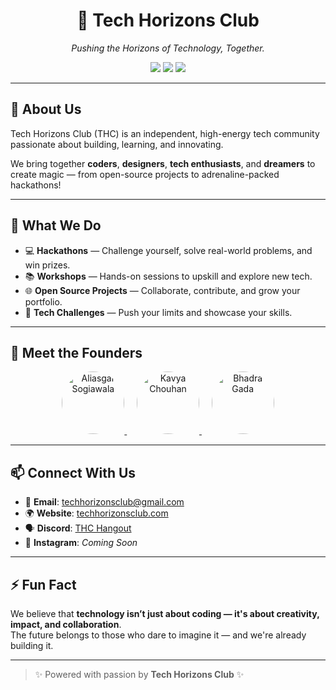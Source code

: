 <h1 align="center">🚀 Tech Horizons Club</h1>

<p align="center">
  <i>Pushing the Horizons of Technology, Together.</i>
</p>

<p align="center">
  <img src="https://img.shields.io/badge/Events-Hackathons-blueviolet?style=for-the-badge" />
  <img src="https://img.shields.io/badge/Projects-Open%20Source-ff69b4?style=for-the-badge" />
  <img src="https://img.shields.io/badge/Workshops-Tech%20Learning-orange?style=for-the-badge" />
</p>

---

## 🌟 About Us
Tech Horizons Club (THC) is an independent, high-energy tech community passionate about building, learning, and innovating.

We bring together **coders**, **designers**, **tech enthusiasts**, and **dreamers** to create magic — from open-source projects to adrenaline-packed hackathons!

---

## 🚀 What We Do
- 💻 **Hackathons** — Challenge yourself, solve real-world problems, and win prizes.
- 📚 **Workshops** — Hands-on sessions to upskill and explore new tech.
- 🌐 **Open Source Projects** — Collaborate, contribute, and grow your portfolio.
- 🎯 **Tech Challenges** — Push your limits and showcase your skills.

---

## 👑 Meet the Founders

<p align="center">
  <a href="https://github.com/aliasgarsogiawala">
    <img src="https://github.com/aliasgarsogiawala.png" width="100" style="border-radius:50%;" alt="Aliasgar Sogiawala"/>
  </a>
  &nbsp;&nbsp;&nbsp;
  <a href="https://github.com/kavyachouhan">
    <img src="https://github.com/kavyachouhan.png" width="100" style="border-radius:50%;" alt="Kavya Chouhan"/>
  </a>
  &nbsp;&nbsp;&nbsp;
  <a href="https://github.com/bhadraagada">
    <img src="https://github.com/bhadraagada.png" width="100" style="border-radius:50%;" alt="Bhadra Gada"/>
  </a>
</p>

---

## 📫 Connect With Us
- 📧 **Email**: [techhorizonsclub@gmail.com](mailto:techhorizonsclub@gmail.com)
- 🌍 **Website**: [techhorizonsclub.com](https://techhorizonsclub.com)
- 🗣️ **Discord**: [THC Hangout](https://discord.com/channels/1315740800424083466/1316135535458255099)
- 📸 **Instagram**: _Coming Soon_

---

## ⚡ Fun Fact
We believe that **technology isn’t just about coding — it's about creativity, impact, and collaboration**.  
The future belongs to those who dare to imagine it — and we're already building it.

---

> ✨ Powered with passion by **Tech Horizons Club** ✨
